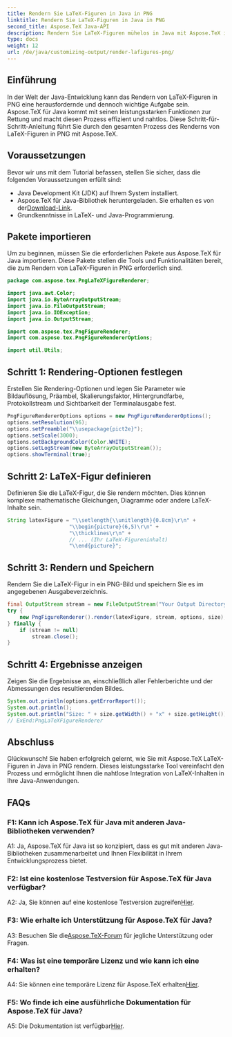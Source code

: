 ```yaml
---
title: Rendern Sie LaTeX-Figuren in Java in PNG
linktitle: Rendern Sie LaTeX-Figuren in Java in PNG
second_title: Aspose.TeX Java-API
description: Rendern Sie LaTeX-Figuren mühelos in Java mit Aspose.TeX in PNG. Befolgen Sie diese Anleitung für eine nahtlose Integration.
type: docs
weight: 12
url: /de/java/customizing-output/render-lafigures-png/
---
```

## Einführung

In der Welt der Java-Entwicklung kann das Rendern von LaTeX-Figuren in PNG eine herausfordernde und dennoch wichtige Aufgabe sein. Aspose.TeX für Java kommt mit seinen leistungsstarken Funktionen zur Rettung und macht diesen Prozess effizient und nahtlos. Diese Schritt-für-Schritt-Anleitung führt Sie durch den gesamten Prozess des Renderns von LaTeX-Figuren in PNG mit Aspose.TeX.

## Voraussetzungen

Bevor wir uns mit dem Tutorial befassen, stellen Sie sicher, dass die folgenden Voraussetzungen erfüllt sind:

- Java Development Kit (JDK) auf Ihrem System installiert.
-  Aspose.TeX für Java-Bibliothek heruntergeladen. Sie erhalten es von der[Download-Link](https://releases.aspose.com/tex/java/).
- Grundkenntnisse in LaTeX- und Java-Programmierung.

## Pakete importieren

Um zu beginnen, müssen Sie die erforderlichen Pakete aus Aspose.TeX für Java importieren. Diese Pakete stellen die Tools und Funktionalitäten bereit, die zum Rendern von LaTeX-Figuren in PNG erforderlich sind.

```java
package com.aspose.tex.PngLaTeXFigureRenderer;

import java.awt.Color;
import java.io.ByteArrayOutputStream;
import java.io.FileOutputStream;
import java.io.IOException;
import java.io.OutputStream;

import com.aspose.tex.PngFigureRenderer;
import com.aspose.tex.PngFigureRendererOptions;

import util.Utils;
```

## Schritt 1: Rendering-Optionen festlegen

Erstellen Sie Rendering-Optionen und legen Sie Parameter wie Bildauflösung, Präambel, Skalierungsfaktor, Hintergrundfarbe, Protokollstream und Sichtbarkeit der Terminalausgabe fest.

```java
PngFigureRendererOptions options = new PngFigureRendererOptions();
options.setResolution(96);
options.setPreamble("\\usepackage{pict2e}");
options.setScale(3000);
options.setBackgroundColor(Color.WHITE);
options.setLogStream(new ByteArrayOutputStream());
options.showTerminal(true);
```

## Schritt 2: LaTeX-Figur definieren

Definieren Sie die LaTeX-Figur, die Sie rendern möchten. Dies können komplexe mathematische Gleichungen, Diagramme oder andere LaTeX-Inhalte sein.

```java
String latexFigure = "\\setlength{\\unitlength}{0.8cm}\r\n" +
                    "\\begin{picture}(6,5)\r\n" +
                    "\\thicklines\r\n" +
                    // ... (Ihr LaTeX-Figureninhalt)
                    "\\end{picture}";
```

## Schritt 3: Rendern und Speichern

Rendern Sie die LaTeX-Figur in ein PNG-Bild und speichern Sie es im angegebenen Ausgabeverzeichnis.

```java
final OutputStream stream = new FileOutputStream("Your Output Directory" + "text-and-formula.png");
try {
    new PngFigureRenderer().render(latexFigure, stream, options, size);
} finally {
    if (stream != null)
        stream.close();
}
```

## Schritt 4: Ergebnisse anzeigen

Zeigen Sie die Ergebnisse an, einschließlich aller Fehlerberichte und der Abmessungen des resultierenden Bildes.

```java
System.out.println(options.getErrorReport());
System.out.println();
System.out.println("Size: " + size.getWidth() + "x" + size.getHeight());
// ExEnd:PngLaTeXFigureRenderer
```

## Abschluss

Glückwunsch! Sie haben erfolgreich gelernt, wie Sie mit Aspose.TeX LaTeX-Figuren in Java in PNG rendern. Dieses leistungsstarke Tool vereinfacht den Prozess und ermöglicht Ihnen die nahtlose Integration von LaTeX-Inhalten in Ihre Java-Anwendungen.

## FAQs

### F1: Kann ich Aspose.TeX für Java mit anderen Java-Bibliotheken verwenden?

A1: Ja, Aspose.TeX für Java ist so konzipiert, dass es gut mit anderen Java-Bibliotheken zusammenarbeitet und Ihnen Flexibilität in Ihrem Entwicklungsprozess bietet.

### F2: Ist eine kostenlose Testversion für Aspose.TeX für Java verfügbar?

 A2: Ja, Sie können auf eine kostenlose Testversion zugreifen[Hier](https://releases.aspose.com/).

### F3: Wie erhalte ich Unterstützung für Aspose.TeX für Java?

 A3: Besuchen Sie die[Aspose.TeX-Forum](https://forum.aspose.com/c/tex/47) für jegliche Unterstützung oder Fragen.

### F4: Was ist eine temporäre Lizenz und wie kann ich eine erhalten?

 A4: Sie können eine temporäre Lizenz für Aspose.TeX erhalten[Hier](https://purchase.aspose.com/temporary-license/).

### F5: Wo finde ich eine ausführliche Dokumentation für Aspose.TeX für Java?

 A5: Die Dokumentation ist verfügbar[Hier](https://reference.aspose.com/tex/java/).